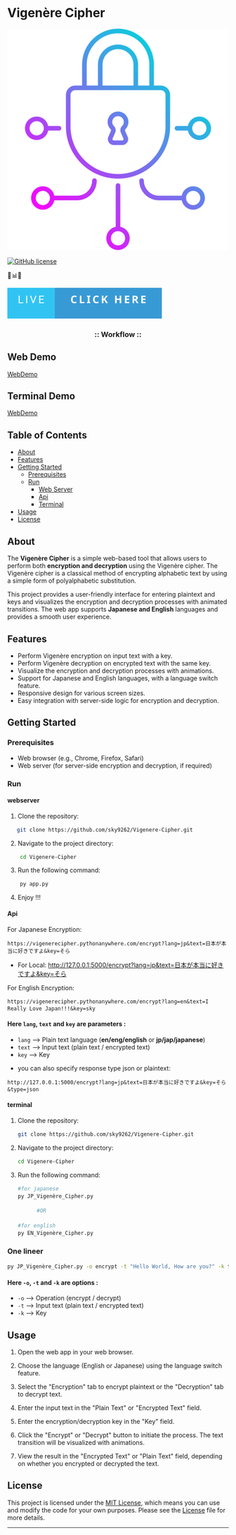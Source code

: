 # Vigenère Cipher

[![Logo](./static/icon.png)](https://github.com/sky9262/Vigenere-Cipher)


[![GitHub license](https://img.shields.io/badge/license-MIT-blue.svg)](https://github.com/your-username/vigenere-cipher-web-app/blob/master/LICENSE)

🔐📊🚀

<a href="https://vigenerecipher.pythonanywhere.com/" target="_blank" rel="noopener noreferrer">
  <img src="./static/Live-Click%20Here.svg" alt="Live">
</a>




<h3 align="center">
:: Workflow ::
</h3>

## Web Demo
[WebDemo](https://github.com/sky9262/Vigenere-Cipher/assets/68050118/6bc517e8-fb0a-4b31-90b9-3377fb8cd356)

## Terminal Demo
[WebDemo](https://github.com/sky9262/Vigenere-Cipher/assets/68050118/5ad72450-6d9c-43f1-b1a9-3df4031574a6)




## Table of Contents

- [About](#about)
- [Features](#features)
- [Getting Started](#getting-started)
  - [Prerequisites](#prerequisites)
  - [Run](#Run)
    - [Web Server](#webserver)
    - [Api](#Api)
    - [Terminal](#terminal)
- [Usage](#usage)
- [License](#license)

## About

The <b>Vigenère Cipher</b> is a simple web-based tool that allows users to perform both <b>encryption and decryption</b> using the Vigenère cipher. The Vigenère cipher is a classical method of encrypting alphabetic text by using a simple form of polyalphabetic substitution.

This project provides a user-friendly interface for entering plaintext and keys and visualizes the encryption and decryption processes with animated transitions. The web app supports <b>Japanese and English</b> languages and provides a smooth user experience.

## Features

- Perform Vigenère encryption on input text with a key.
- Perform Vigenère decryption on encrypted text with the same key.
- Visualize the encryption and decryption processes with animations.
- Support for Japanese and English languages, with a language switch feature.
- Responsive design for various screen sizes.
- Easy integration with server-side logic for encryption and decryption.

## Getting Started

### Prerequisites

- Web browser (e.g., Chrome, Firefox, Safari)
- Web server (for server-side encryption and decryption, if required)

### Run

#### webserver
1. Clone the repository:

```bash
   git clone https://github.com/sky9262/Vigenere-Cipher.git
```

2. Navigate to the project directory:
```bash
    cd Vigenere-Cipher
```

3. Run the following command:
```bash
    py app.py
```

4. Enjoy !!!


#### Api

For Japanese Encryption:
```
https://vigenerecipher.pythonanywhere.com/encrypt?lang=jp&text=日本が本当に好きですよ&key=そら
```
* For Local: http://127.0.0.1:5000/encrypt?lang=jp&text=日本が本当に好きですよ&key=そら

For English Encryption:
```
https://vigenerecipher.pythonanywhere.com/encrypt?lang=en&text=I Really Love Japan!!!&key=sky
```
#### Here `lang`, `text` and `key` are parameters :
- `lang` --> Plain text language (<b>en/eng/english</b> or <b>jp/jap/japanese</b>)
- `text` --> Input text (plain text / encrypted text)
- `key` --> Key
* you can also specify response type json or plaintext:
```
http://127.0.0.1:5000/encrypt?lang=jp&text=日本が本当に好きですよ&key=そら&type=json
```

#### terminal
1. Clone the repository:

   ```bash
   git clone https://github.com/sky9262/Vigenere-Cipher.git

2. Navigate to the project directory:
    ```bash
    cd Vigenere-Cipher

3. Run the following command:
   ```bash
   #for japanese
   py JP_Vigenère_Cipher.py

         #OR

   #for english
   py EN_Vigenère_Cipher.py

### One lineer
```bash
py JP_Vigenère_Cipher.py -o encrypt -t "Hello World, How are you?" -k thisismykey
```
#### Here `-o`, `-t` and `-k` are options :
- `-o` --> Operation (encrypt / decrypt)
- `-t` --> Input text (plain text / encrypted text)
- `-k` --> Key


## Usage

1. Open the web app in your web browser.

2. Choose the language (English or Japanese) using the language switch feature.

3. Select the "Encryption" tab to encrypt plaintext or the "Decryption" tab to decrypt text.

4. Enter the input text in the "Plain Text" or "Encrypted Text" field.

5. Enter the encryption/decryption key in the "Key" field.

6. Click the "Encrypt" or "Decrypt" button to initiate the process. The text transition will be visualized with animations.

7. View the result in the "Encrypted Text" or "Plain Text" field, depending on whether you encrypted or decrypted the text.






## License

This project is licensed under the [MIT License](LICENSE), which means you can use and modify the code for your own purposes. Please see the [License](LICENSE) file for more details.

---
